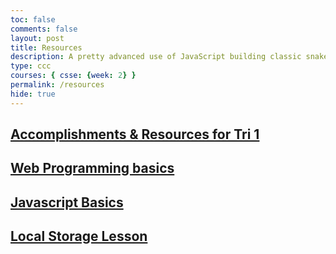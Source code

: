 ```yaml
---
toc: false
comments: false
layout: post
title: Resources
description: A pretty advanced use of JavaScript building classic snake game using menu controls, key events, snake simulation and timers.
type: ccc
courses: { csse: {week: 2} }
permalink: /resources
hide: true
---
```


## [Accomplishments & Resources for Tri 1](https://zafeera123.github.io/ZafeerA123/compsci)
## [Web Programming basics](https://zafeera123.github.io/ZafeerA123//basics/home)
## [Javascript Basics](https://www.w3schools.com/js/)
## [Local Storage Lesson](https://zafeera123.github.io/Personal2//2023/12/13/LocalStorage_code_IPYNB_2_.html)
